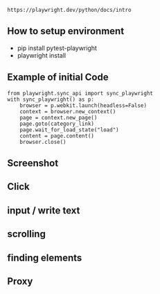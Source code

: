`https://playwright.dev/python/docs/intro`
## How to setup environment
- pip install pytest-playwright
- playwright install
## Example of initial Code
```
from playwright.sync_api import sync_playwright
with sync_playwright() as p:
    browser = p.webkit.launch(headless=False)
    context = browser.new_context()
    page = context.new_page()
    page.goto(category_link)
    page.wait_for_load_state("load")
    content = page.content()
    browser.close()
```
## Screenshot

## Click

## input / write text

## scrolling

## finding elements

## Proxy




